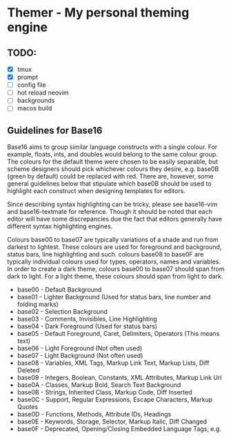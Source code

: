 # Themer - My personal theming engine

## TODO:

- [x] tmux
- [x] prompt
- [ ] config file
- [ ] hot reload neovim
- [ ] backgrounds
- [ ] macos build

## Guidelines for Base16

Base16 aims to group similar language constructs with a single colour. For example, floats, ints, and doubles would belong to the same colour group. The colours for the default theme were chosen to be easily separable, but scheme designers should pick whichever colours they desire, e.g. base0B (green by default) could be replaced with red. There are, however, some general guidelines below that stipulate which base0B should be used to highlight each construct when designing templates for editors.

Since describing syntax highlighting can be tricky, please see base16-vim and base16-textmate for reference. Though it should be noted that each editor will have some discrepancies due the fact that editors generally have different syntax highlighting engines.

Colours base00 to base07 are typically variations of a shade and run from darkest to lightest. These colours are used for foreground and background, status bars, line highlighting and such. colours base08 to base0F are typically individual colours used for types, operators, names and variables. In order to create a dark theme, colours base00 to base07 should span from dark to light. For a light theme, these colours should span from light to dark.

- base00 - Default Background
- base01 - Lighter Background (Used for status bars, line number and folding marks)
- base02 - Selection Background
- base03 - Comments, Invisibles, Line Highlighting
- base04 - Dark Foreground (Used for status bars)
- base05 - Default Foreground, Caret, Delimiters, Operators (This means text)
- base06 - Light Foreground (Not often used)
- base07 - Light Background (Not often used)
- base08 - Variables, XML Tags, Markup Link Text, Markup Lists, Diff Deleted
- base09 - Integers, Boolean, Constants, XML Attributes, Markup Link Url
- base0A - Classes, Markup Bold, Search Text Background
- base0B - Strings, Inherited Class, Markup Code, Diff Inserted
- base0C - Support, Regular Expressions, Escape Characters, Markup Quotes
- base0D - Functions, Methods, Attribute IDs, Headings
- base0E - Keywords, Storage, Selector, Markup Italic, Diff Changed
- base0F - Deprecated, Opening/Closing Embedded Language Tags, e.g. <?php ?>
